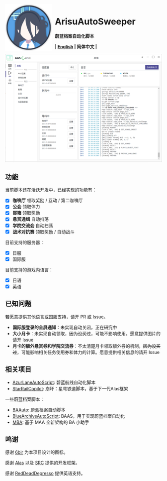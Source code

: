 <img width="150" height="150" align="left" style="float: left; margin: 0 10px 0 0;" alt="AAS icon" src="docs/resources/aas_icon.svg"/>

# ArisuAutoSweeper

**蔚蓝档案自动化脚本**

**| [English](README.en.md) | 简体中文 |**

![gui_cn.png](docs/resources/gui_cn.png)

## 功能

当前脚本还在活跃开发中，已经实现的功能有：

- [x] **咖啡厅** 领取奖励 / 互动 / 第二咖啡厅
- [x] **公会** 领取体力
- [x] **邮箱** 领取奖励
- [x] **悬赏通缉** 自动扫荡
- [x] **学院交流会** 自动扫荡
- [x] **战术对抗赛** 领取奖励 / 自动战斗

目前支持的服务器：

- [x] 日服
- [x] 国际服

目前支持的游戏内语言：

- [x] 日语
- [x] 英语

## 已知问题

若愿意提供其他语言或国服支持，请开 PR 或 Issue。

- **国际服登录的全屏通知**：未实现自动关闭，正在研究中
- **大小月卡**：未实现自动领取，~~因为没买过~~，可能不影响使用。愿意提供图片的请开 Issue
- **月卡的额外悬赏券和学院交流券**：不太清楚月卡领取额外券的机制，~~因为没买过~~，可能影响相关任务使用券和体力的计算。愿意提供相关信息的请开
  Issue

## 相关项目

- [AzurLaneAutoScript](https://github.com/LmeSzinc/AzurLaneAutoScript): 碧蓝航线自动化脚本
- [StarRailCopilot](https://github.com/LmeSzinc/StarRailCopilot): 崩坏：星穹铁道脚本，基于下一代Alas框架

一些蔚蓝档案脚本：

- [BAAuto](https://github.com/RedDeadDepresso/BAAuto): 蔚蓝档案自动脚本
- [BlueArchiveAutoScript](https://github.com/pur1fying/blue_archive_auto_script): BAAS，用于实现蔚蓝档案自动化
- [MBA](https://github.com/MaaAssistantArknights/MBA): 基于 MAA 全新架构的 BA 小助手

## 鸣谢

感谢 [6bir](https://github.com/6bir) 为本项目设计的图标。

感谢 [Alas](https://github.com/LmeSzinc/AzurLaneAutoScript) 以及 [SRC](https://github.com/LmeSzinc/StarRailCopilot)
提供的开发框架。

感谢 [RedDeadDepresso](https://github.com/RedDeadDepresso) 提供英语支持。
